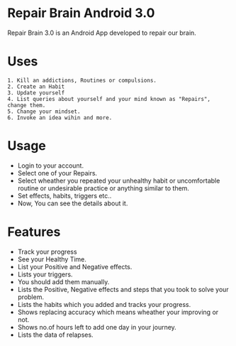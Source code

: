 # Repair Brain Android 3.0

   Repair Brain 3.0 is an Android App developed to repair our brain.

# Uses

    1. Kill an addictions, Routines or compulsions.
    2. Create an Habit
    3. Update yourself
    4. List queries about yourself and your mind known as "Repairs", change them.
    5. Change your mindset.
    6. Invoke an idea wihin and more.

# Usage

* Login to your account.
* Select one of your Repairs.
* Select wheather you repeated your unhealthy habit or uncomfortable routine or undesirable practice or anything similar to them.
* Set effects, habits, triggers etc..
* Now, You can see the details about it.

# Features

* Track your progress
* See your Healthy Time.
* List your Positive and Negative effects.
* Lists your triggers.
* You should add them manually.
* Lists the Positive, Negative effects and steps that you took to solve your problem.
* Lists the habits which you added and tracks your progress.
* Shows replacing accuracy which means wheather your improving or not.
* Shows no.of hours left to add one day in your journey.
* Lists the data of relapses.
